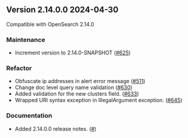 ## Version 2.14.0.0 2024-04-30

Compatible with OpenSearch 2.14.0

### Maintenance
* Increment version to 2.14.0-SNAPSHOT ([#625](https://github.com/opensearch-project/common-utils/pull/625))

### Refactor
* Obfuscate ip addresses in alert error message ([#511](https://github.com/opensearch-project/common-utils/pull/511))
* Change doc level query name validation ([#630](https://github.com/opensearch-project/common-utils/pull/630))
* Added validation for the new clusters field. ([#633](https://github.com/opensearch-project/common-utils/pull/633))
* Wrapped URI syntax exception in IllegalArgument exception. ([#645](https://github.com/opensearch-project/common-utils/pull/645))

### Documentation
* Added 2.14.0.0 release notes. ([#]())